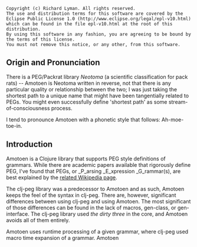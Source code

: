 
    Copyright (c) Richard Lyman. All rights reserved.
    The use and distribution terms for this software are covered by the
    Eclipse Public License 1.0 (http://www.eclipse.org/legal/epl-v10.html)
    which can be found in the file epl-v10.html at the root of this distribution.
    By using this software in any fashion, you are agreeing to be bound by
    the terms of this license.
    You must not remove this notice, or any other, from this software.


Origin and Pronunciation
------------------------

There is a PEG/Packrat library *Neotoma* (a scientific classification for pack 
rats) -- Amotoen is Neotoma written in reverse, not that there is any particular 
quality or relationship between the two; I was just taking the shortest path 
to a unique name that might have been tangentially related to PEGs. You might even 
successfully define 'shortest path' as some stream-of-consciousness process.

I tend to pronounce Amotoen with a phonetic style that follows: Ah-moe-toe-in.


Introduction
------------

Amotoen is a Clojure library that supports PEG style definitions of grammars.
While there are academic papers available that rigorously define PEG, I've found
that PEGs, or _P_arsing _E_xpression _G_rammar(s), are best explained by the 
[related Wikipedia page](http://en.wikipedia.org/wiki/Parsing_expression_grammar).

The clj-peg library was a predecessor to Amotoen and as such, Amotoen keeps the 
feel of the syntax in clj-peg. There are, however, significant differences between 
using clj-peg and using Amotoen. The most significant of those differences can be 
found in the lack of macros, gen-class, or gen-interface. The clj-peg library used
*the dirty three* in the core, and Amotoen avoids all of them entirely.

Amotoen uses runtime processing of a given grammar, where clj-peg used macro 
time expansion of a grammar. Amotoen
